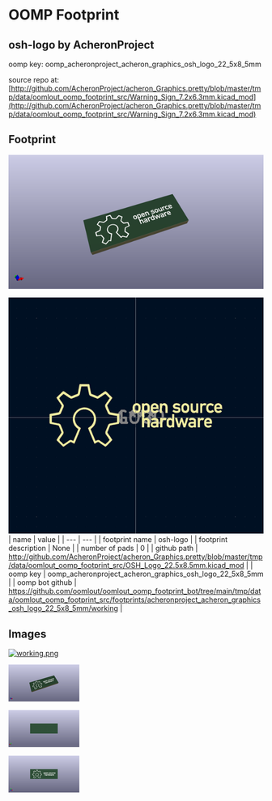 # OOMP Footprint  
## osh-logo  by AcheronProject  
  
oomp key: oomp_acheronproject_acheron_graphics_osh_logo_22_5x8_5mm  
  
source repo at: [http://github.com/AcheronProject/acheron_Graphics.pretty/blob/master/tmp/data/oomlout_oomp_footprint_src/Warning_Sign_7.2x6.3mm.kicad_mod](http://github.com/AcheronProject/acheron_Graphics.pretty/blob/master/tmp/data/oomlout_oomp_footprint_src/Warning_Sign_7.2x6.3mm.kicad_mod)  
## Footprint  
  
[![working_kicad_pcb_3d.png](working_kicad_pcb_3d_600.png)](working_kicad_pcb_3d.png)  
  
[![working.png](working_600.png)](working.png)  
| name | value | 
| --- | --- | 
| footprint name | osh-logo | 
| footprint description | None | 
| number of pads | 0 | 
| github path | http://github.com/AcheronProject/acheron_Graphics.pretty/blob/master/tmp/data/oomlout_oomp_footprint_src/OSH_Logo_22.5x8.5mm.kicad_mod | 
| oomp key | oomp_acheronproject_acheron_graphics_osh_logo_22_5x8_5mm | 
| oomp bot github | https://github.com/oomlout/oomlout_oomp_footprint_bot/tree/main/tmp/data/oomlout_oomp_footprint_src/footprints/acheronproject_acheron_graphics_osh_logo_22_5x8_5mm/working | 
## Images  
  
[![working.png](working_140.png)](working.png)  
  
[![working_kicad_pcb_3d.png](working_kicad_pcb_3d_140.png)](working_kicad_pcb_3d.png)  
  
[![working_kicad_pcb_3d_back.png](working_kicad_pcb_3d_back_140.png)](working_kicad_pcb_3d_back.png)  
  
[![working_kicad_pcb_3d_front.png](working_kicad_pcb_3d_front_140.png)](working_kicad_pcb_3d_front.png)  
